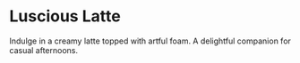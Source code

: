 # Luscious Latte

Indulge in a creamy latte topped with artful foam. A delightful companion for casual afternoons.

